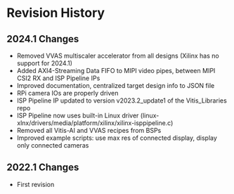 # Revision History

## 2024.1 Changes

* Removed VVAS multiscaler accelerator from all designs (Xilinx has no support for 2024.1)
* Added AXI4-Streaming Data FIFO to MIPI video pipes, between MIPI CSI2 RX and ISP Pipeline IPs
* Improved documentation, centralized target design info to JSON file
* RPi camera IOs are properly driven
* ISP Pipeline IP updated to version v2023.2_update1 of the Vitis_Libraries repo
* ISP Pipeline now uses built-in Linux driver (linux-xlnx/drivers/media/platform/xilinx/xilinx-isppipeline.c)
* Removed all Vitis-AI and VVAS recipes from BSPs
* Improved example scripts: use max res of connected display, display only connected cameras

## 2022.1 Changes

* First revision

